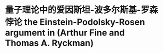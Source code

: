 # 量子理论中的爱因斯坦-波多尔斯基-罗森悖论 the Einstein-Podolsky-Rosen argument in (Arthur Fine and Thomas A. Ryckman)

